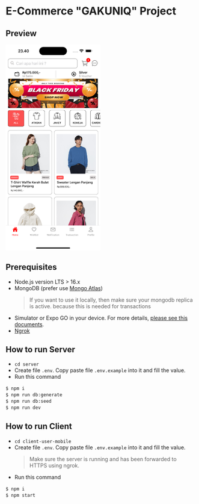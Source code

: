# E-Commerce "GAKUNIQ" Project

## Preview

[<img src="./assets/homeScreen.png" width="50%">](https://youtu.be/GH1qf4inFrc "Preview")

## Prerequisites

- Node.js version LTS > 16.x
- MongoDB (prefer use [Mongo Atlas](https://www.mongodb.com/cloud/atlas/register))
  > If you want to use it locally, then make sure your mongodb replica is active. because this is needed for transactions
- Simulator or Expo GO in your device. For more details, [please see this documents](https://docs.expo.dev/get-started/set-up-your-environment/?platform=android&device=physical).
- [Ngrok](https://ngrok.com/docs/http/?cty=agent-cli)

## How to run Server

- `cd server`
- Create file `.env`. Copy paste file `.env.example` into it and fill the value.
- Run this command

```bash
$ npm i
$ npm run db:generate
$ npm run db:seed
$ npm run dev
```

## How to run Client

- `cd client-user-mobile`
- Create file `.env`. Copy paste file `.env.example` into it and fill the value.
  > Make sure the server is running and has been forwarded to HTTPS using ngrok.
- Run this command

```bash
$ npm i
$ npm start
```
